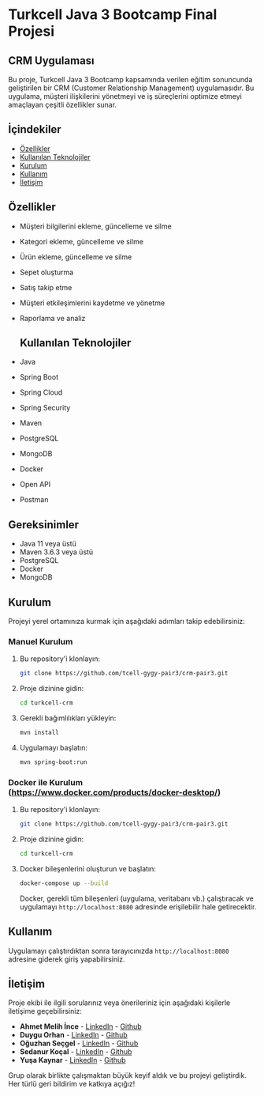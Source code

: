 # Turkcell Java 3 Bootcamp Final Projesi

## CRM Uygulaması

Bu proje, Turkcell Java 3 Bootcamp kapsamında verilen eğitim sonuncunda geliştirilen bir CRM (Customer Relationship Management) uygulamasıdır. 
Bu uygulama, müşteri ilişkilerini yönetmeyi ve iş süreçlerini optimize etmeyi amaçlayan çeşitli özellikler sunar.

## İçindekiler
- [Özellikler](#özellikler)
- [Kullanılan Teknolojiler](#kullanılan-teknolojiler)
- [Kurulum](#kurulum)
- [Kullanım](#kullanım)
- [İletişim](#iletişim)


## Özellikler

- Müşteri bilgilerini ekleme, güncelleme ve silme
- Kategori ekleme, güncelleme ve silme
- Ürün ekleme, güncelleme ve silme
- Sepet oluşturma
- Satış takip etme
- Müşteri etkileşimlerini kaydetme ve yönetme
- Raporlama ve analiz 


  ## Kullanılan Teknolojiler

- Java
- Spring Boot
- Spring Cloud
- Spring Security
- Maven
- PostgreSQL
- MongoDB
- Docker
- Open API
- Postman

## Gereksinimler
- Java 11 veya üstü
- Maven 3.6.3 veya üstü
- PostgreSQL
- Docker
- MongoDB
## Kurulum

Projeyi yerel ortamınıza kurmak için aşağıdaki adımları takip edebilirsiniz:
### Manuel Kurulum

1. Bu repository'i klonlayın:
    ```bash
    git clone https://github.com/tcell-gygy-pair3/crm-pair3.git
    ```

2. Proje dizinine gidin:
    ```bash
    cd turkcell-crm
    ```

3. Gerekli bağımlılıkları yükleyin:
    ```bash
    mvn install
    ```

4. Uygulamayı başlatın:
    ```bash
    mvn spring-boot:run
    ```
    
### Docker ile Kurulum (https://www.docker.com/products/docker-desktop/)

 1. Bu repository'i klonlayın:
    ```bash
    git clone https://github.com/tcell-gygy-pair3/crm-pair3.git
    ```

2. Proje dizinine gidin:
    ```bash
    cd turkcell-crm
    ```
    
3. Docker bileşenlerini oluşturun ve başlatın:
    ```bash
    docker-compose up --build
    ```

    Docker, gerekli tüm bileşenleri (uygulama, veritabanı vb.) çalıştıracak ve uygulamayı `http://localhost:8080` adresinde erişilebilir hale getirecektir.

## Kullanım

Uygulamayı çalıştırdıktan sonra tarayıcınızda `http://localhost:8080` adresine giderek giriş yapabilirsiniz. 

## İletişim
Proje ekibi ile ilgili sorularınız veya önerileriniz için aşağıdaki kişilerle iletişime geçebilirsiniz:

- **Ahmet Melih İnce** - [LinkedIn](https://www.linkedin.com/in/melihince/) - [Github](https://github.com/melihnc)
- **Duygu Orhan** - [LinkedIn](https://www.linkedin.com/in/duygu-orhan-9a7a711ba/) - [Github](https://github.com/duygu2)
- **Oğuzhan Seçgel** - [LinkedIn](https://www.linkedin.com/in/oguzhansecgel) - [Github](https://github.com/oguzhansecgel)
- **Sedanur Koçal** - [LinkedIn](https://www.linkedin.com/in/sedanurkocal/) - [Github](https://github.com/SedanurKocal)
- **Yuşa Kaynar** - [LinkedIn](https://www.linkedin.com/in/yusa-kaynar/) - [Github](https://github.com/yusadev24)

Grup olarak birlikte çalışmaktan büyük keyif aldık ve bu projeyi geliştirdik. Her türlü geri bildirim ve katkıya açığız!

